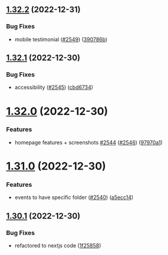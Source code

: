 ## [1.32.2](https://github.com/EddieHubCommunity/LinkFree/compare/v1.32.1...v1.32.2) (2022-12-31)


### Bug Fixes

* mobile testimonial ([#2549](https://github.com/EddieHubCommunity/LinkFree/issues/2549)) ([390786b](https://github.com/EddieHubCommunity/LinkFree/commit/390786b07e5af3edb62369dc03d3a3786ca1d0bb))



## [1.32.1](https://github.com/EddieHubCommunity/LinkFree/compare/v1.32.0...v1.32.1) (2022-12-30)


### Bug Fixes

* accessibility ([#2545](https://github.com/EddieHubCommunity/LinkFree/issues/2545)) ([cbd6734](https://github.com/EddieHubCommunity/LinkFree/commit/cbd67344b23bbfe98ddb96f6ddc94cb54bb685e8))



# [1.32.0](https://github.com/EddieHubCommunity/LinkFree/compare/v1.31.0...v1.32.0) (2022-12-30)


### Features

* homepage features + screenshots [#2544](https://github.com/EddieHubCommunity/LinkFree/issues/2544) ([#2546](https://github.com/EddieHubCommunity/LinkFree/issues/2546)) ([97970a1](https://github.com/EddieHubCommunity/LinkFree/commit/97970a11fec79947379ff907e0dbca499db0155b))



# [1.31.0](https://github.com/EddieHubCommunity/LinkFree/compare/v1.30.1...v1.31.0) (2022-12-30)


### Features

* events to have specific folder ([#2540](https://github.com/EddieHubCommunity/LinkFree/issues/2540)) ([a5ecc14](https://github.com/EddieHubCommunity/LinkFree/commit/a5ecc14d8f195ee8423c4cf9f9368999061e1b8e))



## [1.30.1](https://github.com/EddieHubCommunity/LinkFree/compare/v1.30.0...v1.30.1) (2022-12-30)


### Bug Fixes

* refactored to nextjs code ([1f25858](https://github.com/EddieHubCommunity/LinkFree/commit/1f25858a84bd027b27393247391d4eb1df6cacfe))



